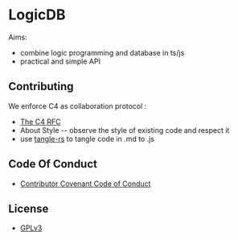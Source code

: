 # LogicDB

Aims:
- combine logic programming and database in ts/js
- practical and simple API

## Contributing

We enforce C4 as collaboration protocol :
- [The C4 RFC](https://rfc.zeromq.org/spec:42/C4)
- About Style -- observe the style of existing code and respect it
- use [tangle-rs](https://github.com/xieyuheng/tangle-rs) to tangle code in .md to .js

## Code Of Conduct

- [Contributor Covenant Code of Conduct](CODE-OF-CONDUCT.md)

## License

- [GPLv3](LICENSE)
